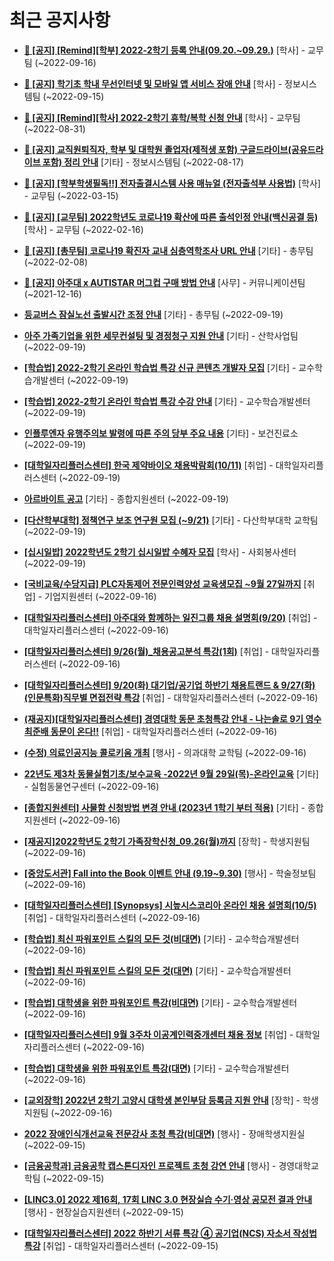 # 최근 공지사항

* **[📌 [공지] [Remind][학부] 2022-2학기 등록 안내(09.20.~09.29.)](http://ajou.ac.kr/kr/ajou/notice.do?mode=view&amp;articleNo=203938&amp;article.offset=0&amp;articleLimit=30)**
 [학사] - 교무팀 (~2022-09-16)

* **[📌 [공지] 학기초 학내 무선인터넷 및 모바일 앱 서비스 장애 안내](http://ajou.ac.kr/kr/ajou/notice.do?mode=view&amp;articleNo=203929&amp;article.offset=0&amp;articleLimit=30)**
 [학사] - 정보시스템팀 (~2022-09-15)

* **[📌 [공지] [Remind][학사] 2022-2학기 휴학/복학 신청 안내](http://ajou.ac.kr/kr/ajou/notice.do?mode=view&amp;articleNo=203322&amp;article.offset=0&amp;articleLimit=30)**
 [학사] - 교무팀 (~2022-08-31)

* **[📌 [공지] 교직원퇴직자, 학부 및 대학원 졸업자(제적생 포함) 구글드라이브(공유드라이브 포함) 정리 안내](http://ajou.ac.kr/kr/ajou/notice.do?mode=view&amp;articleNo=202858&amp;article.offset=0&amp;articleLimit=30)**
 [기타] - 정보시스템팀 (~2022-08-17)

* **[📌 [공지] [학부학생필독!!] 전자출결시스템 사용 매뉴얼 (전자출석부 사용법)](http://ajou.ac.kr/kr/ajou/notice.do?mode=view&amp;articleNo=192571&amp;article.offset=0&amp;articleLimit=30)**
 [학사] - 교무팀 (~2022-03-15)

* **[📌 [공지] [교무팀] 2022학년도 코로나19 확산에 따른 출석인정 안내(백신공결 등)](http://ajou.ac.kr/kr/ajou/notice.do?mode=view&amp;articleNo=180913&amp;article.offset=0&amp;articleLimit=30)**
 [학사] - 교무팀 (~2022-02-16)

* **[📌 [공지] [총무팀] 코로나19 확진자 교내 심층역학조사 URL 안내](http://ajou.ac.kr/kr/ajou/notice.do?mode=view&amp;articleNo=180493&amp;article.offset=0&amp;articleLimit=30)**
 [기타] - 총무팀 (~2022-02-08)

* **[📌 [공지] 아주대 x AUTISTAR 머그컵 구매 방법 안내](http://ajou.ac.kr/kr/ajou/notice.do?mode=view&amp;articleNo=147976&amp;article.offset=0&amp;articleLimit=30)**
 [사무] - 커뮤니케이션팀 (~2021-12-16)

* **[등교버스 잠실노선 출발시간 조정 안내](http://ajou.ac.kr/kr/ajou/notice.do?mode=view&amp;articleNo=204013&amp;article.offset=0&amp;articleLimit=30)**
 [기타] - 총무팀 (~2022-09-19)

* **[아주 가족기업을 위한 세무컨설팅 및 경정청구 지원 안내](http://ajou.ac.kr/kr/ajou/notice.do?mode=view&amp;articleNo=204012&amp;article.offset=0&amp;articleLimit=30)**
 [기타] - 산학사업팀 (~2022-09-19)

* **[[학습법] 2022-2학기 온라인 학습법 특강 신규 콘텐츠 개발자 모집](http://ajou.ac.kr/kr/ajou/notice.do?mode=view&amp;articleNo=204007&amp;article.offset=0&amp;articleLimit=30)**
 [기타] - 교수학습개발센터 (~2022-09-19)

* **[[학습법] 2022-2학기 온라인 학습법 특강 수강 안내](http://ajou.ac.kr/kr/ajou/notice.do?mode=view&amp;articleNo=204006&amp;article.offset=0&amp;articleLimit=30)**
 [기타] - 교수학습개발센터 (~2022-09-19)

* **[인플루엔자 유행주의보 발령에 따른 주의 당부 주요 내용](http://ajou.ac.kr/kr/ajou/notice.do?mode=view&amp;articleNo=204004&amp;article.offset=0&amp;articleLimit=30)**
 [기타] - 보건진료소 (~2022-09-19)

* **[[대학일자리플러스센터] 한국 제약바이오 채용박람회(10/11)](http://ajou.ac.kr/kr/ajou/notice.do?mode=view&amp;articleNo=203998&amp;article.offset=0&amp;articleLimit=30)**
 [취업] - 대학일자리플러스센터 (~2022-09-19)

* **[아르바이트 공고](http://ajou.ac.kr/kr/ajou/notice.do?mode=view&amp;articleNo=203997&amp;article.offset=0&amp;articleLimit=30)**
 [기타] - 종합지원센터 (~2022-09-19)

* **[[다산학부대학] 정책연구 보조 연구원 모집 (~9/21)](http://ajou.ac.kr/kr/ajou/notice.do?mode=view&amp;articleNo=203995&amp;article.offset=0&amp;articleLimit=30)**
 [기타] - 다산학부대학 교학팀 (~2022-09-19)

* **[[십시일밥] 2022학년도 2학기 십시일밥 수혜자 모집](http://ajou.ac.kr/kr/ajou/notice.do?mode=view&amp;articleNo=203994&amp;article.offset=0&amp;articleLimit=30)**
 [학사] - 사회봉사센터 (~2022-09-19)

* **[[국비교육/수당지급] PLC자동제어 전문인력양성 교육생모집 ~9월 27일까지](http://ajou.ac.kr/kr/ajou/notice.do?mode=view&amp;articleNo=203982&amp;article.offset=0&amp;articleLimit=30)**
 [취업] - 기업지원센터 (~2022-09-16)

* **[[대학일자리플러스센터] 아주대와 함께하는 일진그룹 채용 설명회(9/20)](http://ajou.ac.kr/kr/ajou/notice.do?mode=view&amp;articleNo=203977&amp;article.offset=0&amp;articleLimit=30)**
 [취업] - 대학일자리플러스센터 (~2022-09-16)

* **[[대학일자리플러스센터] 9/26(월)_채용공고분석 특강(1회)](http://ajou.ac.kr/kr/ajou/notice.do?mode=view&amp;articleNo=203975&amp;article.offset=0&amp;articleLimit=30)**
 [취업] - 대학일자리플러스센터 (~2022-09-16)

* **[[대학일자리플러스센터] 9/20(화) 대기업/공기업 하반기 채용트랜드 &amp; 9/27(화) (인문특화)직무별 면접전략 특강](http://ajou.ac.kr/kr/ajou/notice.do?mode=view&amp;articleNo=203973&amp;article.offset=0&amp;articleLimit=30)**
 [취업] - 대학일자리플러스센터 (~2022-09-16)

* **[(재공지)[대학일자리플러스센터] 경영대학 동문 초청특강 안내 - 나는솔로 9기 영수 최준배 동문이 온다!!](http://ajou.ac.kr/kr/ajou/notice.do?mode=view&amp;articleNo=203972&amp;article.offset=0&amp;articleLimit=30)**
 [취업] - 대학일자리플러스센터 (~2022-09-16)

* **[(수정) 의료인공지능 콜로키움 개최](http://ajou.ac.kr/kr/ajou/notice.do?mode=view&amp;articleNo=203971&amp;article.offset=0&amp;articleLimit=30)**
 [행사] - 의과대학 교학팀 (~2022-09-16)

* **[22년도 제3차 동물실험기초/보수교육 -2022년 9월 29일(목)-온라인교육](http://ajou.ac.kr/kr/ajou/notice.do?mode=view&amp;articleNo=203968&amp;article.offset=0&amp;articleLimit=30)**
 [기타] - 실험동물연구센터 (~2022-09-16)

* **[[종합지원센터] 사물함 신청방법 변경 안내 (2023년 1학기 부터 적용)](http://ajou.ac.kr/kr/ajou/notice.do?mode=view&amp;articleNo=203962&amp;article.offset=0&amp;articleLimit=30)**
 [기타] - 종합지원센터 (~2022-09-16)

* **[[재공지]2022학년도 2학기 가족장학신청_09.26(월)까지](http://ajou.ac.kr/kr/ajou/notice.do?mode=view&amp;articleNo=203959&amp;article.offset=0&amp;articleLimit=30)**
 [장학] - 학생지원팀 (~2022-09-16)

* **[[중앙도서관] Fall into the Book 이벤트 안내 (9.19~9.30)](http://ajou.ac.kr/kr/ajou/notice.do?mode=view&amp;articleNo=203946&amp;article.offset=0&amp;articleLimit=30)**
 [행사] - 학술정보팀 (~2022-09-16)

* **[[대학일자리플러스센터] [Synopsys] 시높시스코리아 온라인 채용 설명회(10/5)](http://ajou.ac.kr/kr/ajou/notice.do?mode=view&amp;articleNo=203945&amp;article.offset=0&amp;articleLimit=30)**
 [취업] - 대학일자리플러스센터 (~2022-09-16)

* **[[학습법] 최신 파워포인트 스킬의 모든 것(비대면)](http://ajou.ac.kr/kr/ajou/notice.do?mode=view&amp;articleNo=203944&amp;article.offset=0&amp;articleLimit=30)**
 [기타] - 교수학습개발센터 (~2022-09-16)

* **[[학습법] 최신 파워포인트 스킬의 모든 것(대면)](http://ajou.ac.kr/kr/ajou/notice.do?mode=view&amp;articleNo=203943&amp;article.offset=0&amp;articleLimit=30)**
 [기타] - 교수학습개발센터 (~2022-09-16)

* **[[학습법] 대학생을 위한 파워포인트 특강(비대면)](http://ajou.ac.kr/kr/ajou/notice.do?mode=view&amp;articleNo=203942&amp;article.offset=0&amp;articleLimit=30)**
 [기타] - 교수학습개발센터 (~2022-09-16)

* **[[대학일자리플러스센터] 9월 3주차 이공계인력중개센터 채용 정보](http://ajou.ac.kr/kr/ajou/notice.do?mode=view&amp;articleNo=203941&amp;article.offset=0&amp;articleLimit=30)**
 [취업] - 대학일자리플러스센터 (~2022-09-16)

* **[[학습법] 대학생을 위한 파워포인트 특강(대면)](http://ajou.ac.kr/kr/ajou/notice.do?mode=view&amp;articleNo=203940&amp;article.offset=0&amp;articleLimit=30)**
 [기타] - 교수학습개발센터 (~2022-09-16)

* **[[교외장학] 2022년 2학기 고양시 대학생 본인부담 등록금 지원 안내](http://ajou.ac.kr/kr/ajou/notice.do?mode=view&amp;articleNo=203935&amp;article.offset=0&amp;articleLimit=30)**
 [장학] - 학생지원팀 (~2022-09-16)

* **[2022 장애인식개선교육 전문강사 초청 특강(비대면)](http://ajou.ac.kr/kr/ajou/notice.do?mode=view&amp;articleNo=203928&amp;article.offset=0&amp;articleLimit=30)**
 [행사] - 장애학생지원실 (~2022-09-15)

* **[[금융공학과] 금융공학 캡스톤디자인 프로젝트 초청 강연 안내](http://ajou.ac.kr/kr/ajou/notice.do?mode=view&amp;articleNo=203925&amp;article.offset=0&amp;articleLimit=30)**
 [행사] - 경영대학교학팀 (~2022-09-15)

* **[[LINC3.0] 2022 제16회, 17회 LINC 3.0 현장실습 수기·영상 공모전 결과 안내](http://ajou.ac.kr/kr/ajou/notice.do?mode=view&amp;articleNo=203923&amp;article.offset=0&amp;articleLimit=30)**
 [행사] - 현장실습지원센터 (~2022-09-15)

* **[[대학일자리플러스센터] 2022 하반기 서류 특강 ④ 공기업(NCS) 자소서 작성법 특강](http://ajou.ac.kr/kr/ajou/notice.do?mode=view&amp;articleNo=203922&amp;article.offset=0&amp;articleLimit=30)**
 [취업] - 대학일자리플러스센터 (~2022-09-15)

